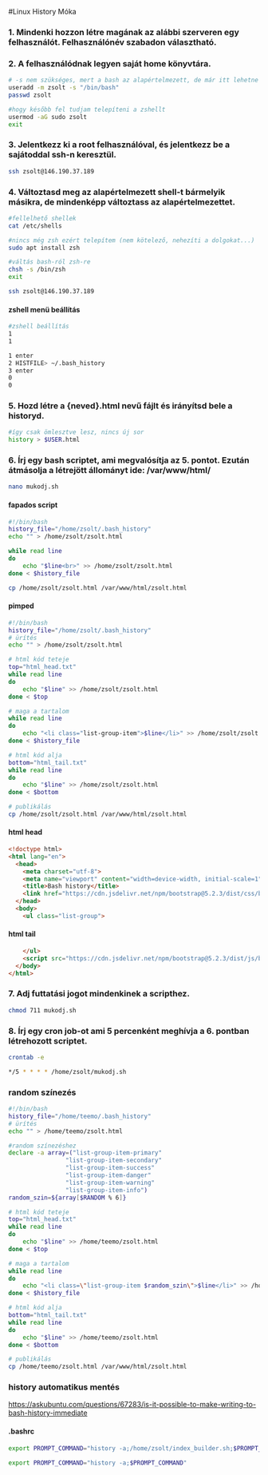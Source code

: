 #Linux History Móka
### 1.  Mindenki hozzon létre magának az alábbi szerveren egy felhasználót. Felhasználónév szabadon választható.
### 2. A felhasználódnak legyen saját home könyvtára.
```bash
# -s nem szükséges, mert a bash az alapértelmezett, de már itt lehetne mást beállítani
useradd -m zsolt -s "/bin/bash"
passwd zsolt

#hogy később fel tudjam telepíteni a zshellt
usermod -aG sudo zsolt
exit
```

### 3.  Jelentkezz ki a root felhasználóval, és jelentkezz be a sajátoddal ssh-n keresztül. 
```bash
ssh zsolt@146.190.37.189
```

### 4.  Változtasd meg az alapértelmezett shell-t bármelyik másikra, de mindenképp változtass az alapértelmezettet.
```bash
#fellelhető shellek
cat /etc/shells

#nincs még zsh ezért telepítem (nem kötelező, nehezíti a dolgokat...)
sudo apt install zsh

#váltás bash-ról zsh-re 
chsh -s /bin/zsh
exit

ssh zsolt@146.190.37.189
```

#### zshell menü beállítás
```bash
#zshell beállítás
1 
1

1 enter
2 HISTFILE> ~/.bash_history
3 enter
0
0
```

### 5.  Hozd létre a {neved}.html nevű fájlt és irányítsd bele a historyd.
```bash
#így csak ömlesztve lesz, nincs új sor
history > $USER.html
```

### 6.  Írj egy bash scriptet, ami megvalósítja az 5. pontot. Ezután átmásolja a létrejött állományt ide: /var/www/html/

```bash
nano mukodj.sh
```
#### fapados script
```bash
#!/bin/bash
history_file="/home/zsolt/.bash_history"
echo "" > /home/zsolt/zsolt.html

while read line
do
    echo "$line<br>" >> /home/zsolt/zsolt.html
done < $history_file

cp /home/zsolt/zsolt.html /var/www/html/zsolt.html
```

#### pimped
```bash
#!/bin/bash
history_file="/home/zsolt/.bash_history"
# ürítés
echo "" > /home/zsolt/zsolt.html

# html kód teteje
top="html_head.txt"
while read line
do
    echo "$line" >> /home/zsolt/zsolt.html
done < $top

# maga a tartalom
while read line
do
    echo "<li class="list-group-item">$line</li>" >> /home/zsolt/zsolt.html
done < $history_file

# html kód alja
bottom="html_tail.txt"
while read line
do
    echo "$line" >> /home/zsolt/zsolt.html
done < $bottom

# publikálás
cp /home/zsolt/zsolt.html /var/www/html/zsolt.html
```

#### html head
```html
<!doctype html>
<html lang="en">
  <head>
    <meta charset="utf-8">
    <meta name="viewport" content="width=device-width, initial-scale=1">
    <title>Bash history</title>
    <link href="https://cdn.jsdelivr.net/npm/bootstrap@5.2.3/dist/css/bootstrap.min.css" rel="stylesheet" integrity="sha384-rbsA2VBKQhggwzxH7pPCaAqO46MgnOM80zW1RWuH61DGLwZJEdK2Kadq2F9CUG65" crossorigin="anonymous">
  </head>
  <body>
    <ul class="list-group">
```

#### html tail
```html
    </ul>
    <script src="https://cdn.jsdelivr.net/npm/bootstrap@5.2.3/dist/js/bootstrap.bundle.min.js" integrity="sha384-kenU1KFdBIe4zVF0s0G1M5b4hcpxyD9F7jL+jjXkk+Q2h455rYXK/7HAuoJl+0I4" crossorigin="anonymous"></script>
  </body>
</html>
```

### 7.  Adj futtatási jogot mindenkinek a scripthez.
```bash
chmod 711 mukodj.sh
```

### 8.  Írj egy cron job-ot ami 5 percenként meghívja a 6. pontban létrehozott scriptet.
```bash
crontab -e

*/5 * * * * /home/zsolt/mukodj.sh
```

### random színezés
```bash
#!/bin/bash
history_file="/home/teemo/.bash_history"
# ürítés
echo "" > /home/teemo/zsolt.html

#random színezéshez
declare -a array=("list-group-item-primary"
                "list-group-item-secondary"
                "list-group-item-success"
                "list-group-item-danger"
                "list-group-item-warning"
                "list-group-item-info")
random_szin=${array[$RANDOM % 6]}

# html kód teteje
top="html_head.txt"
while read line
do
    echo "$line" >> /home/teemo/zsolt.html
done < $top

# maga a tartalom
while read line
do
    echo "<li class=\"list-group-item $random_szin\">$line</li>" >> /home/teemo/zsolt.html
done < $history_file

# html kód alja
bottom="html_tail.txt"
while read line
do
    echo "$line" >> /home/teemo/zsolt.html
done < $bottom

# publikálás
cp /home/teemo/zsolt.html /var/www/html/zsolt.html
```

### history automatikus mentés
https://askubuntu.com/questions/67283/is-it-possible-to-make-writing-to-bash-history-immediate
#### .bashrc
```bash
export PROMPT_COMMAND="history -a;/home/zsolt/index_builder.sh;$PROMPT_COMMAND"

export PROMPT_COMMAND="history -a;$PROMPT_COMMAND"
```
